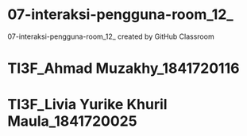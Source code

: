 # 07-interaksi-pengguna-room_12_
07-interaksi-pengguna-room_12_ created by GitHub Classroom
# TI3F_Ahmad Muzakhy_1841720116
# TI3F_Livia Yurike Khuril Maula_1841720025
